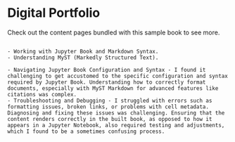 # Digital Portfolio

Check out the content pages bundled with this sample book to see more.

```{tableofcontents}
```

```{tabbed} Things I learned
- Working with Jupyter Book and Markdown Syntax.
- Understanding MyST (Markedly Structured Text).
```

```{tabbed} Things I found difficult
- Navigating Jupyter Book Configuration and Syntax - I found it challenging to get accustomed to the specific configuration and syntax required by Jupyter Book. Understanding how to correctly format documents, especially with MyST Markdown for advanced features like citations was complex.
- Troubleshooting and Debugging - I struggled with errors such as formatting issues, broken links, or problems with cell metadata. Diagnosing and fixing these issues was challenging. Ensuring that the content renders correctly in the built book, as opposed to how it appears in a Jupyter Notebook, also required testing and adjustments, which I found to be a sometimes confusing process.
```

